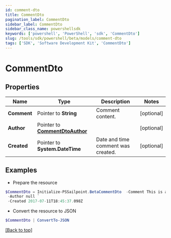 ```yaml
---
id: comment-dto
title: CommentDto
pagination_label: CommentDto
sidebar_label: CommentDto
sidebar_class_name: powershellsdk
keywords: ['powershell', 'PowerShell', 'sdk', 'CommentDto'] 
slug: /tools/sdk/powershell/beta/models/comment-dto
tags: ['SDK', 'Software Development Kit', 'CommentDto']
---
```



# CommentDto

## Properties

Name | Type | Description | Notes
------------ | ------------- | ------------- | -------------
**Comment** |  Pointer to **String** | Comment content. | [optional] 
**Author** |  Pointer to [**CommentDtoAuthor**](comment-dto-author) |  | [optional] 
**Created** |  Pointer to **System.DateTime** | Date and time comment was created. | [optional] 

## Examples

- Prepare the resource
```powershell
$CommentDto = Initialize-PSSailpoint.BetaCommentDto  -Comment This is a comment. `
 -Author null `
 -Created 2017-07-11T18:45:37.098Z
```

- Convert the resource to JSON
```powershell
$CommentDto | ConvertTo-JSON
```


[[Back to top]](#) 

